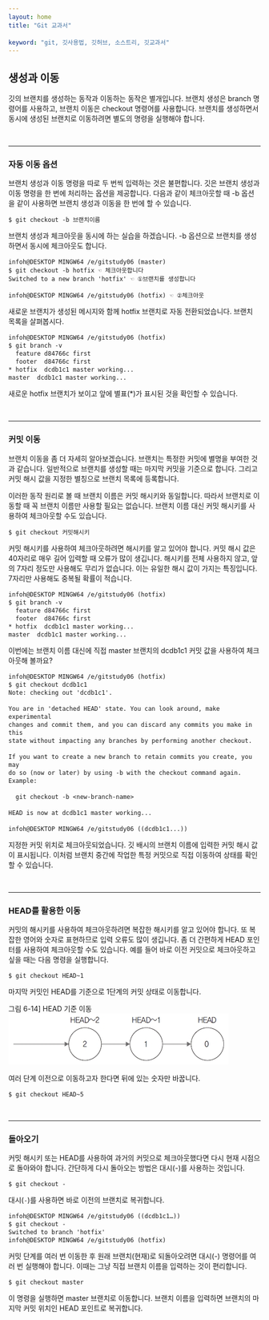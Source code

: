 ```yaml
---
layout: home
title: "Git 교과서"

keyword: "git, 깃사용법, 깃허브, 소스트리, 깃교과서"
---
```

## 생성과 이동
깃의 브랜치를 생성하는 동작과 이동하는 동작은 별개입니다. 브랜치 생성은 branch 명령어를 사용하고, 브랜치 이동은 checkout 명령어를 사용합니다. 브랜치를 생성하면서 동시에 생성된 브랜치로 이동하려면 별도의 명령을 실행해야 합니다.  

<br>
<hr>

### 자동 이동 옵션
브랜치 생성과 이동 명령을 따로 두 번씩 입력하는 것은 불편합니다. 깃은 브랜치 생성과 이동 명령을 한 번에 처리하는 옵션을 제공합니다. 다음과 같이 체크아웃할 때 -b 옵션을 같이 사용하면 브랜치 생성과 이동을 한 번에 할 수 있습니다.  

```
$ git checkout -b 브랜치이름
```
 
브랜치 생성과 체크아웃을 동시에 하는 실습을 하겠습니다. -b 옵션으로 브랜치를 생성하면서 동시에 체크아웃도 합니다.  

```
infoh@DESKTOP MINGW64 /e/gitstudy06 (master)
$ git checkout -b hotfix ☜ 체크아웃합니다
Switched to a new branch 'hotfix' ☜ ①브랜치를 생성합니다

infoh@DESKTOP MINGW64 /e/gitstudy06 (hotfix) ☜ ②체크아웃
```

새로운 브랜치가 생성된 메시지와 함께 hotfix 브랜치로 자동 전환되었습니다. 브랜치 목록을 살펴봅시다.  

```
infoh@DESKTOP MINGW64 /e/gitstudy06 (hotfix)
$ git branch -v
  feature d84766c first
  footer  d84766c first
* hotfix  dcdb1c1 master working...
master  dcdb1c1 master working...
```

새로운 hotfix 브랜치가 보이고 앞에 별표(*)가 표시된 것을 확인할 수 있습니다.  

<br>
<hr>

### 커밋 이동
브랜치 이동을 좀 더 자세히 알아보겠습니다. 브랜치는 특정한 커밋에 별명을 부여한 것과 같습니다. 일반적으로 브랜치를 생성할 때는 마지막 커밋을 기준으로 합니다. 그리고 커밋 해시 값을 지정한 별칭으로 브랜치 목록에 등록합니다.  

이러한 동작 원리로 볼 때 브랜치 이름은 커밋 해시키와 동일합니다. 따라서 브랜치로 이동할 때 꼭 브랜치 이름만 사용할 필요는 없습니다. 브랜치 이름 대신 커밋 해시키를 사용하여 체크아웃할 수도 있습니다.  

```
$ git checkout 커밋해시키
```
 
커밋 해시키를 사용하여 체크아웃하려면 해시키를 알고 있어야 합니다. 커밋 해시 값은 40자리로 매우 길어 입력할 때 오류가 많이 생깁니다. 해시키를 전체 사용하지 않고, 앞의 7자리 정도만 사용해도 무리가 없습니다. 이는 유일한 해시 값이 가지는 특징입니다. 7자리만 사용해도 중복될 확률이 적습니다.  

```
infoh@DESKTOP MINGW64 /e/gitstudy06 (hotfix)
$ git branch -v
  feature d84766c first
  footer  d84766c first
* hotfix  dcdb1c1 master working...
master  dcdb1c1 master working...
```

이번에는 브랜치 이름 대신에 직접 master 브랜치의 dcdb1c1 커밋 값을 사용하여 체크아웃해 볼까요?  

```
infoh@DESKTOP MINGW64 /e/gitstudy06 (hotfix)
$ git checkout dcdb1c1
Note: checking out 'dcdb1c1'.

You are in 'detached HEAD' state. You can look around, make experimental
changes and commit them, and you can discard any commits you make in this
state without impacting any branches by performing another checkout.

If you want to create a new branch to retain commits you create, you may
do so (now or later) by using -b with the checkout command again. Example:

  git checkout -b <new-branch-name>

HEAD is now at dcdb1c1 master working...

infoh@DESKTOP MINGW64 /e/gitstudy06 ((dcdb1c1...))

```

지정한 커밋 위치로 체크아웃되었습니다. 깃 배시의 브랜치 이름에 입력한 커밋 해시 값이 표시됩니다. 이처럼 브랜치 중간에 작업한 특정 커밋으로 직접 이동하여 상태를 확인할 수 있습니다.  

<br>
<hr>

### HEAD를 활용한 이동
커밋의 해시키를 사용하여 체크아웃하려면 복잡한 해시키를 알고 있어야 합니다. 또 복잡한 영어와 숫자로 표현하므로 입력 오류도 많이 생깁니다. 좀 더 간편하게 HEAD 포인터를 사용하여 체크아웃할 수도 있습니다. 예를 들어 바로 이전 커밋으로 체크아웃하고 싶을 때는 다음 명령을 실행합니다.  

```
$ git checkout HEAD~1
```

마지막 커밋인 HEAD를 기준으로 1단계의 커밋 상태로 이동합니다.  

그림 6-14] HEAD 기준 이동  
![](./img/06-14.jpg)


여러 단계 이전으로 이동하고자 한다면 뒤에 있는 숫자만 바꿉니다.  

```
$ git checkout HEAD~5
```

<br>
<hr>

### 돌아오기
커밋 해시키 또는 HEAD를 사용하여 과거의 커밋으로 체크아웃했다면 다시 현재 시점으로 돌아와야 합니다. 간단하게 다시 돌아오는 방법은 대시(-)를 사용하는 것입니다.  


```
$ git checkout -
```

대시(`-`)를 사용하면 바로 이전의 브랜치로 복귀합니다.  

```
infoh@DESKTOP MINGW64 /e/gitstudy06 ((dcdb1c1…))
$ git checkout -
Switched to branch 'hotfix'
infoh@DESKTOP MINGW64 /e/gitstudy06 (hotfix)

```

커밋 단계를 여러 번 이동한 후 원래 브랜치(현재)로 되돌아오려면 대시(-) 명령어를 여러 번 실행해야 합니다. 이때는 그냥 직접 브랜치 이름을 입력하는 것이 편리합니다.  

```
$ git checkout master
```

이 명령을 실행하면 master 브랜치로 이동합니다. 브랜치 이름을 입력하면 브랜치의 마지막 커밋 위치인 HEAD 포인트로 복귀합니다.  

<br><br>
